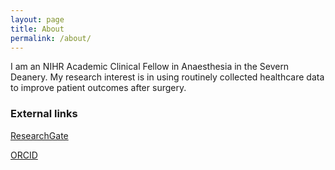 ```yaml
---
layout: page
title: About
permalink: /about/
---
```


I am an NIHR Academic Clinical Fellow in Anaesthesia in the Severn Deanery. My research interest is in using routinely collected healthcare data to improve patient outcomes after surgery.

### External links

[ResearchGate](https://www.researchgate.net/profile/Richard-Armstrong-2)

[ORCID](https://orcid.org/0000-0001-9479-0143)
